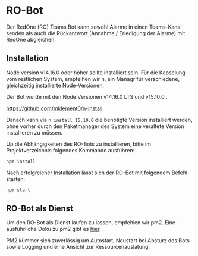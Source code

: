 # RO-Bot

Der RedOne (RO) Teams Bot kann sowohl Alarme in einen Teams-Kanal senden als auch die Rückantwort (Annahme / Erledigung der Alarme) mit RedOne abgleichen.

## Installation

Node version v14.16.0 oder höher sollte installiert sein.
Für die Kapselung vom restlichen System, empfelhen wir n, ein Managr für verschiedene, gleichzeitig installierte Node-Versionen.

Der Bot wurde mit den Node Versionen v14.16.0 LTS und v15.10.0 .

https://github.com/mklement0/n-install

Danach kann via `n install 15.10.0` die benötigte Version installiert werden, ohne vorher durch den Paketmanager des System eine veraltete Version installieren zu müssen.

Up die Abhängigkeiten des RO-Bots zu installieren, bitte im Projektverzeichnis folgendes Kommando ausführen:

```bash
npm install
```

Nach erfolgreicher Installation lässt sich der RO-Bot mit folgendem Befehl starten:

```bash
npm start
```

## RO-Bot als Dienst

Um den RO-Bot als Dienst laufen zu lassen, empfehlen wir pm2. Eine ausführliche Doku zu pm2 gibt es [hier](https://pm2.keymetrics.io/docs/usage/pm2-doc-single-page/).

PM2 kümmer sich zuverlässig um Autostart, Neustart bei Absturz des Bots sowie Logging und eine Ansicht zur Ressourcenauslatung.
